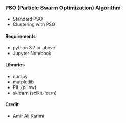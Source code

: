 ### PSO (Particle Swarm Optimization) Algorithm

- Standard PSO
- Clustering with PSO

#### Requirements

- python 3.7 or above
- Jupyter Notebook

#### Libraries

- numpy
- matplotlib
- PIL (pillow)
- sklearn (scikit-learn)

#### Credit

- Amir Ali Karimi